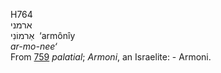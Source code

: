 <body>
  <p>H764<br>  ארמני  <br> אַרמוֹנִי  ‎  ‘armônı̂y  <br><i>ar-mo-nee‘ </i><br>From <a href="h0759.htm">759</a>  <i>palatial</i>; <i>Armoni</i>, an Israelite: - Armoni.<br></p>
 </body>